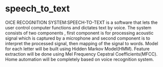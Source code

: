# speech_to_text
OICE RECOGNITION SYSTEM:SPEECH-TO-TEXT is a software that lets the user control computer functions and dictates text by voice. The system consists of two components , first component is for processing acoustic signal which is captured by a microphone and second component is to interpret the processed signal, then mapping of the signal to words. Model for each letter will be built using Hidden Markov Model(HMM). Feature extraction will be done using Mel Frequency Cepstral Coefficients(MFCC). Home automation will be completely based on voice recognition system.
